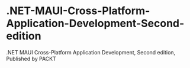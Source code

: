# .NET-MAUI-Cross-Platform-Application-Development-Second-edition
.NET MAUI Cross-Platform Application Development, Second edition, Published by PACKT
